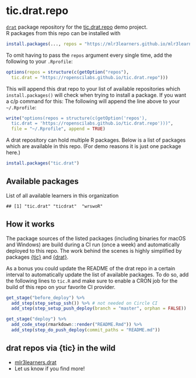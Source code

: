 
# tic.drat.repo

[`drat`](https://github.com/eddelbuettel/drat) package repository for
the [tic.drat.repo](https://github.com/ropenscilabs/tic.drat.repo) demo
project.  
R packages from this repo can be installed
with

``` r
install.packages(..., repos = "https://mlr3learners.github.io/mlr3learners.drat")
```

To omit having to pass the `repos` argument every single time, add the
following to your `.Rprofile`:

``` r
options(repos = structure(c(getOption("repos"),
  tic.drat = "https://ropenscilabs.github.io/tic.drat.repo")))
```

This will append this drat repo to your list of available repositories
which `install.packages()` will check when trying to install a package.
If you want a c/p command for this: The following will append the line
above to your `~/.Rprofile`:

``` r
write("options(repos = structure(c(getOption('repos'),
  tic.drat = 'https://ropenscilabs.github.io/tic.drat.repo')))",
  file = "~/.Rprofile", append = TRUE)
```

A drat repository can hold multiple R packages. Below is a list of
packages which are available in this repo. (For demo reasons it is just
one package here.)

``` r
install.packages("tic.drat")
```

## Available packages

List of all available learners in this organization

    ## [1] "tic.drat" "ticdrat"  "wrswoR"

## How it works

The package sources of the listed packages (including binaries for macOS
and Windows) are build during a CI run (once a week) and automatically
deployed to this repo. The work behind the scenes is highly simplified
by packages [{tic}](https://github.com/ropensci/tic) and
[{drat}](https://github.com/eddelbuettel/drat).

As a bonus you could update the README of the drat repo in a certain
interval to automatically update the list of available packages. To do
so, add the following lines to `tic.R` and make sure to enable a CRON
job for the build of this repo on your favorite CI provider.

``` r
get_stage("before_deploy") %>%
  add_step(step_setup_ssh()) %>% # not needed on Circle CI
  add_step(step_setup_push_deploy(branch = "master", orphan = FALSE))

get_stage("deploy") %>%
  add_code_step(rmarkdown::render("README.Rmd")) %>%
  add_step(step_do_push_deploy(commit_paths = "README.md"))
```

## drat repos via {tic} in the wild

  - [mlr3learners.drat](https://github.com/mlr3learners/mlr3learners.drat)
  - Let us know if you find more\!
